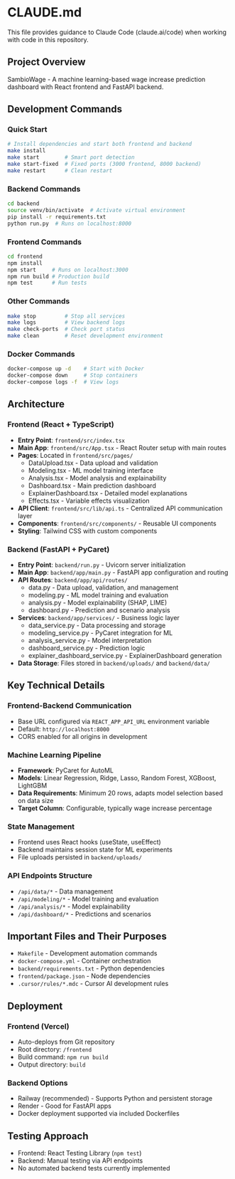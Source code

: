 # CLAUDE.md

This file provides guidance to Claude Code (claude.ai/code) when working with code in this repository.

## Project Overview
SambioWage - A machine learning-based wage increase prediction dashboard with React frontend and FastAPI backend.

## Development Commands

### Quick Start
```bash
# Install dependencies and start both frontend and backend
make install
make start        # Smart port detection
make start-fixed  # Fixed ports (3000 frontend, 8000 backend)
make restart      # Clean restart
```

### Backend Commands
```bash
cd backend
source venv/bin/activate  # Activate virtual environment
pip install -r requirements.txt
python run.py  # Runs on localhost:8000
```

### Frontend Commands
```bash
cd frontend
npm install
npm start     # Runs on localhost:3000
npm run build # Production build
npm test      # Run tests
```

### Other Commands
```bash
make stop         # Stop all services
make logs         # View backend logs
make check-ports  # Check port status
make clean        # Reset development environment
```

### Docker Commands
```bash
docker-compose up -d    # Start with Docker
docker-compose down     # Stop containers
docker-compose logs -f  # View logs
```

## Architecture

### Frontend (React + TypeScript)
- **Entry Point**: `frontend/src/index.tsx`
- **Main App**: `frontend/src/App.tsx` - React Router setup with main routes
- **Pages**: Located in `frontend/src/pages/`
  - DataUpload.tsx - Data upload and validation
  - Modeling.tsx - ML model training interface
  - Analysis.tsx - Model analysis and explainability
  - Dashboard.tsx - Main prediction dashboard
  - ExplainerDashboard.tsx - Detailed model explanations
  - Effects.tsx - Variable effects visualization
- **API Client**: `frontend/src/lib/api.ts` - Centralized API communication layer
- **Components**: `frontend/src/components/` - Reusable UI components
- **Styling**: Tailwind CSS with custom components

### Backend (FastAPI + PyCaret)
- **Entry Point**: `backend/run.py` - Uvicorn server initialization
- **Main App**: `backend/app/main.py` - FastAPI app configuration and routing
- **API Routes**: `backend/app/api/routes/`
  - data.py - Data upload, validation, and management
  - modeling.py - ML model training and evaluation
  - analysis.py - Model explainability (SHAP, LIME)
  - dashboard.py - Prediction and scenario analysis
- **Services**: `backend/app/services/` - Business logic layer
  - data_service.py - Data processing and storage
  - modeling_service.py - PyCaret integration for ML
  - analysis_service.py - Model interpretation
  - dashboard_service.py - Prediction logic
  - explainer_dashboard_service.py - ExplainerDashboard generation
- **Data Storage**: Files stored in `backend/uploads/` and `backend/data/`

## Key Technical Details

### Frontend-Backend Communication
- Base URL configured via `REACT_APP_API_URL` environment variable
- Default: `http://localhost:8000`
- CORS enabled for all origins in development

### Machine Learning Pipeline
- **Framework**: PyCaret for AutoML
- **Models**: Linear Regression, Ridge, Lasso, Random Forest, XGBoost, LightGBM
- **Data Requirements**: Minimum 20 rows, adapts model selection based on data size
- **Target Column**: Configurable, typically wage increase percentage

### State Management
- Frontend uses React hooks (useState, useEffect)
- Backend maintains session state for ML experiments
- File uploads persisted in `backend/uploads/`

### API Endpoints Structure
- `/api/data/*` - Data management
- `/api/modeling/*` - Model training and evaluation
- `/api/analysis/*` - Model explainability
- `/api/dashboard/*` - Predictions and scenarios

## Important Files and Their Purposes

- `Makefile` - Development automation commands
- `docker-compose.yml` - Container orchestration
- `backend/requirements.txt` - Python dependencies
- `frontend/package.json` - Node dependencies
- `.cursor/rules/*.mdc` - Cursor AI development rules

## Deployment

### Frontend (Vercel)
- Auto-deploys from Git repository
- Root directory: `/frontend`
- Build command: `npm run build`
- Output directory: `build`

### Backend Options
- Railway (recommended) - Supports Python and persistent storage
- Render - Good for FastAPI apps
- Docker deployment supported via included Dockerfiles

## Testing Approach
- Frontend: React Testing Library (`npm test`)
- Backend: Manual testing via API endpoints
- No automated backend tests currently implemented